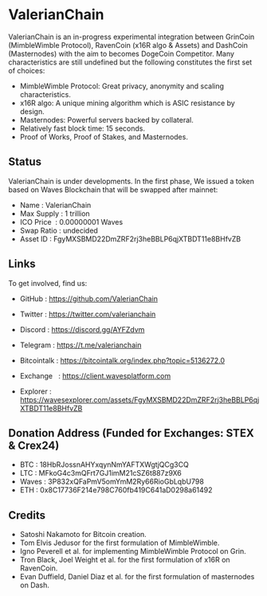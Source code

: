 # ValerianChain

ValerianChain is an in-progress experimental integration between GrinCoin (MimbleWimble Protocol), RavenCoin (x16R algo & Assets) and DashCoin (Masternodes) with the aim to becomes DogeCoin Competitor. Many characteristics are still undefined but the following constitutes the first set of choices:

  * MimbleWimble Protocol: Great privacy, anonymity and scaling characteristics.
  * x16R algo: A unique mining algorithm which is ASIC resistance by design.
  * Masternodes: Powerful servers backed by collateral.
  * Relatively fast block time: 15 seconds.
  * Proof of Works, Proof of Stakes, and Masternodes.
  

## Status

ValerianChain is under developments. In the first phase, We issued a token based on Waves Blockchain that will be swapped after mainnet:

  * Name       : ValerianChain 
  * Max Supply : 1 trillion
  * ICO Price  : 0.00000001 Waves
  * Swap Ratio : undecided
  * Asset ID   : FgyMXSBMD22DmZRF2rj3heBBLP6qjXTBDT11e8BHfvZB

## Links

To get involved, find us:

* GitHub      : https://github.com/ValerianChain
* Twitter     : https://twitter.com/valerianchain
* Discord     : https://discord.gg/AYFZdvm
* Telegram    : https://t.me/valerianchain
* Bitcointalk : https://bitcointalk.org/index.php?topic=5136272.0

* Exchange    : https://client.wavesplatform.com
* Explorer    : https://wavesexplorer.com/assets/FgyMXSBMD22DmZRF2rj3heBBLP6qjXTBDT11e8BHfvZB 


## Donation Address (Funded for Exchanges: STEX & Crex24)

* BTC   : 18HbRJossnAHYxqynNmYAFTXWgtjQCg3CQ
* LTC   : MFkoG4c3mQFrt7GJ1imM21cSZ6t887z9X6
* Waves : 3P832xQFaPmV5omYmM2Ry66RioGbLqbU798
* ETH   : 0x8C17736F214e798C760fb419C641aD0298a61492

## Credits

* Satoshi Nakamoto for Bitcoin creation.
* Tom Elvis Jedusor for the first formulation of MimbleWimble.
* Igno Peverell et al. for implementing MimbleWimble Protocol on Grin.
* Tron Black, Joel Weight et al. for the first formulation of x16R on RavenCoin.
* Evan Duffield, Daniel Diaz et al. for the first formulation of masternodes on Dash.
